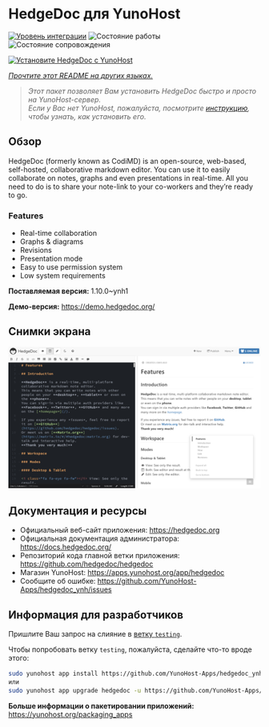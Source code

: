 <!--
Важно: этот README был автоматически сгенерирован <https://github.com/YunoHost/apps/tree/master/tools/readme_generator>
Он НЕ ДОЛЖЕН редактироваться вручную.
-->

# HedgeDoc для YunoHost

[![Уровень интеграции](https://apps.yunohost.org/badge/integration/hedgedoc)](https://ci-apps.yunohost.org/ci/apps/hedgedoc/)
![Состояние работы](https://apps.yunohost.org/badge/state/hedgedoc)
![Состояние сопровождения](https://apps.yunohost.org/badge/maintained/hedgedoc)

[![Установите HedgeDoc с YunoHost](https://install-app.yunohost.org/install-with-yunohost.svg)](https://install-app.yunohost.org/?app=hedgedoc)

*[Прочтите этот README на других языках.](./ALL_README.md)*

> *Этот пакет позволяет Вам установить HedgeDoc быстро и просто на YunoHost-сервер.*  
> *Если у Вас нет YunoHost, пожалуйста, посмотрите [инструкцию](https://yunohost.org/install), чтобы узнать, как установить его.*

## Обзор

HedgeDoc (formerly known as CodiMD) is an open-source, web-based, self-hosted, collaborative markdown editor.
You can use it to easily collaborate on notes, graphs and even presentations in real-time. All you need to do is to share your note-link to your co-workers and they’re ready to go.

### Features

- Real-time collaboration
- Graphs & diagrams
- Revisions
- Presentation mode
- Easy to use permission system
- Low system requirements


**Поставляемая версия:** 1.10.0~ynh1

**Демо-версия:** <https://demo.hedgedoc.org/>

## Снимки экрана

![Снимок экрана HedgeDoc](./doc/screenshots/screenshot.png)

## Документация и ресурсы

- Официальный веб-сайт приложения: <https://hedgedoc.org>
- Официальная документация администратора: <https://docs.hedgedoc.org/>
- Репозиторий кода главной ветки приложения: <https://github.com/hedgedoc/hedgedoc>
- Магазин YunoHost: <https://apps.yunohost.org/app/hedgedoc>
- Сообщите об ошибке: <https://github.com/YunoHost-Apps/hedgedoc_ynh/issues>

## Информация для разработчиков

Пришлите Ваш запрос на слияние в [ветку `testing`](https://github.com/YunoHost-Apps/hedgedoc_ynh/tree/testing).

Чтобы попробовать ветку `testing`, пожалуйста, сделайте что-то вроде этого:

```bash
sudo yunohost app install https://github.com/YunoHost-Apps/hedgedoc_ynh/tree/testing --debug
или
sudo yunohost app upgrade hedgedoc -u https://github.com/YunoHost-Apps/hedgedoc_ynh/tree/testing --debug
```

**Больше информации о пакетировании приложений:** <https://yunohost.org/packaging_apps>
